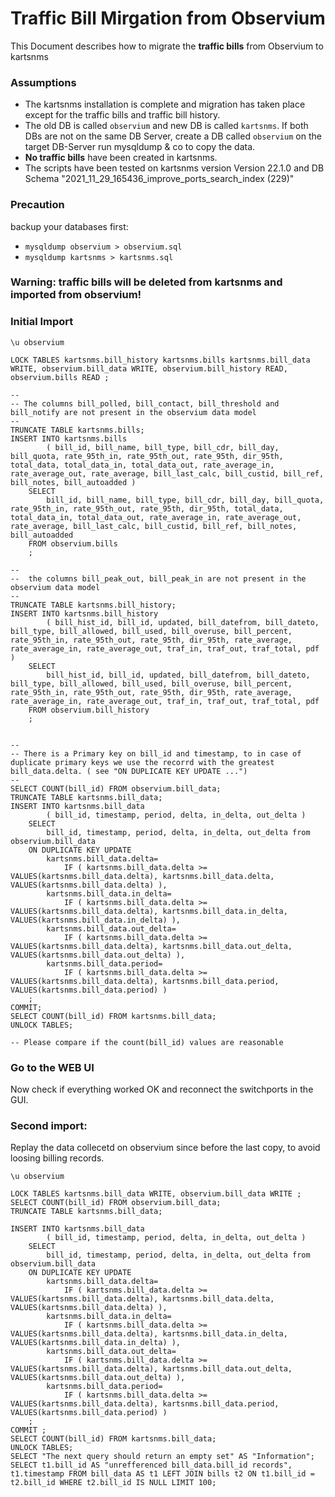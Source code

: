 # Traffic Bill Mirgation from Observium

This Document describes how to migrate the **traffic bills** from Observium to kartsnms

### Assumptions

* The kartsnms installation is complete and migration has taken place except for the traffic bills and traffic bill history.
* The old DB is called ``observium`` and new DB is called ``kartsnms``. If both DBs are not on the same DB Server, create a DB called ``observium`` on the target DB-Server run mysqldump & co to copy the data.
*  **No traffic bills** have been created in kartsnms.
*  The scripts have been tested on kartsnms version Version 22.1.0 and DB Schema "2021_11_29_165436_improve_ports_search_index (229)"

### Precaution
backup your databases first:
*  ``mysqldump observium > observium.sql``
*  ``mysqldump kartsnms > kartsnms.sql``

### Warning: traffic bills will be deleted from kartsnms and imported from observium!

### Initial Import

```mysql
\u observium

LOCK TABLES kartsnms.bill_history kartsnms.bills kartsnms.bill_data WRITE, observium.bill_data WRITE, observium.bill_history READ, observium.bills READ ;

--
-- The columns bill_polled, bill_contact, bill_threshold and bill_notify are not present in the observium data model
--
TRUNCATE TABLE kartsnms.bills;
INSERT INTO kartsnms.bills
        ( bill_id, bill_name, bill_type, bill_cdr, bill_day, bill_quota, rate_95th_in, rate_95th_out, rate_95th, dir_95th, total_data, total_data_in, total_data_out, rate_average_in, rate_average_out, rate_average, bill_last_calc, bill_custid, bill_ref, bill_notes, bill_autoadded )
    SELECT
        bill_id, bill_name, bill_type, bill_cdr, bill_day, bill_quota, rate_95th_in, rate_95th_out, rate_95th, dir_95th, total_data, total_data_in, total_data_out, rate_average_in, rate_average_out, rate_average, bill_last_calc, bill_custid, bill_ref, bill_notes, bill_autoadded
    FROM observium.bills
    ;

--
--  the columns bill_peak_out, bill_peak_in are not present in the observium data model
--
TRUNCATE TABLE kartsnms.bill_history;
INSERT INTO kartsnms.bill_history
        ( bill_hist_id, bill_id, updated, bill_datefrom, bill_dateto, bill_type, bill_allowed, bill_used, bill_overuse, bill_percent, rate_95th_in, rate_95th_out, rate_95th, dir_95th, rate_average, rate_average_in, rate_average_out, traf_in, traf_out, traf_total, pdf )
    SELECT
        bill_hist_id, bill_id, updated, bill_datefrom, bill_dateto, bill_type, bill_allowed, bill_used, bill_overuse, bill_percent, rate_95th_in, rate_95th_out, rate_95th, dir_95th, rate_average, rate_average_in, rate_average_out, traf_in, traf_out, traf_total, pdf
    FROM observium.bill_history
    ;


--
-- There is a Primary key on bill_id and timestamp, to in case of duplicate primary keys we use the recorrd with the greatest bill_data.delta. ( see "ON DUPLICATE KEY UPDATE ...")
--
SELECT COUNT(bill_id) FROM observium.bill_data;
TRUNCATE TABLE kartsnms.bill_data;
INSERT INTO kartsnms.bill_data
        ( bill_id, timestamp, period, delta, in_delta, out_delta )
    SELECT
        bill_id, timestamp, period, delta, in_delta, out_delta from observium.bill_data
    ON DUPLICATE KEY UPDATE
        kartsnms.bill_data.delta=
            IF ( kartsnms.bill_data.delta >= VALUES(kartsnms.bill_data.delta), kartsnms.bill_data.delta, VALUES(kartsnms.bill_data.delta) ),
        kartsnms.bill_data.in_delta=
            IF ( kartsnms.bill_data.delta >= VALUES(kartsnms.bill_data.delta), kartsnms.bill_data.in_delta, VALUES(kartsnms.bill_data.in_delta) ),
        kartsnms.bill_data.out_delta=
            IF ( kartsnms.bill_data.delta >= VALUES(kartsnms.bill_data.delta), kartsnms.bill_data.out_delta, VALUES(kartsnms.bill_data.out_delta) ),
        kartsnms.bill_data.period=
            IF ( kartsnms.bill_data.delta >= VALUES(kartsnms.bill_data.delta), kartsnms.bill_data.period, VALUES(kartsnms.bill_data.period) )
    ;
COMMIT;
SELECT COUNT(bill_id) FROM kartsnms.bill_data;
UNLOCK TABLES;

-- Please compare if the count(bill_id) values are reasonable
```

### Go to the WEB UI

Now check if everything worked OK and reconnect the switchports in the GUI.

### Second import:
Replay the data collecetd on observium since before the last copy, to avoid loosing billing records.


```mysql
\u observium

LOCK TABLES kartsnms.bill_data WRITE, observium.bill_data WRITE ;
SELECT COUNT(bill_id) FROM observium.bill_data;
TRUNCATE TABLE kartsnms.bill_data;

INSERT INTO kartsnms.bill_data
        ( bill_id, timestamp, period, delta, in_delta, out_delta )
    SELECT
        bill_id, timestamp, period, delta, in_delta, out_delta from observium.bill_data
    ON DUPLICATE KEY UPDATE
        kartsnms.bill_data.delta=
            IF ( kartsnms.bill_data.delta >= VALUES(kartsnms.bill_data.delta), kartsnms.bill_data.delta, VALUES(kartsnms.bill_data.delta) ),
        kartsnms.bill_data.in_delta=
            IF ( kartsnms.bill_data.delta >= VALUES(kartsnms.bill_data.delta), kartsnms.bill_data.in_delta, VALUES(kartsnms.bill_data.in_delta) ),
        kartsnms.bill_data.out_delta=
            IF ( kartsnms.bill_data.delta >= VALUES(kartsnms.bill_data.delta), kartsnms.bill_data.out_delta, VALUES(kartsnms.bill_data.out_delta) ),
        kartsnms.bill_data.period=
            IF ( kartsnms.bill_data.delta >= VALUES(kartsnms.bill_data.delta), kartsnms.bill_data.period, VALUES(kartsnms.bill_data.period) )
    ;
COMMIT ;
SELECT COUNT(bill_id) FROM kartsnms.bill_data;
UNLOCK TABLES;
SELECT "The next query should return an empty set" AS "Information";
SELECT t1.bill_id AS "unrefferenced bill_data.bill_id records", t1.timestamp FROM bill_data AS t1 LEFT JOIN bills t2 ON t1.bill_id = t2.bill_id WHERE t2.bill_id IS NULL LIMIT 100;
```
